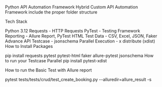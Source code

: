 Python API Automation Framework
Hybrid Custom API Automation Framework include the proper folder structure

Tech Stack

Python 3.12
Requests - HTTP Requests
PyTest - Testing Framework
Reporting - Allure Report, PyTest HTML
Test Data - CSV, Excel, JSON, Faker
Advance API Testcase - jsonschema
Parallel Execution - x distribute (xdist)
How to Install Packages

pip install requests pytest pytest-html faker allure-pytest jsonschema
How to run your Testcase Parallel pip install pytest-xdist 

How to run the Basic Test with Allure report

pytest tests/tests/crud/test_create_booking.py  --alluredir=allure_result -s